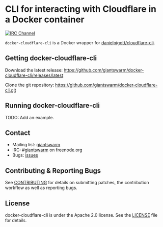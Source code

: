# CLI for interacting with Cloudflare in a Docker container

[![IRC Channel](https://img.shields.io/badge/irc-%23giantswarm-blue.svg)](https://kiwiirc.com/client/irc.freenode.net/#giantswarm)

`docker-cloudflare-cli` is a Docker wrapper for [danielpigott/cloudflare-cli](https://github.com/danielpigott/cloudflare-cli).

## Getting docker-cloudflare-cli

Download the latest release: https://github.com/giantswarm/docker-cloudflare-cli/releases/latest

Clone the git repository: https://github.com/giantswarm/docker-cloudflare-cli.git

## Running docker-cloudflare-cli

TODO: Add an example.

## Contact

- Mailing list: [giantswarm](https://groups.google.com/forum/#!forum/giantswarm)
- IRC: #[giantswarm](irc://irc.freenode.org:6667/#giantswarm) on freenode.org
- Bugs: [issues](https://github.com/giantswarm/docker-cloudflare-cli/issues)

## Contributing & Reporting Bugs

See [CONTRIBUTING](CONTRIBUTING.md) for details on submitting patches, the
contribution workflow as well as reporting bugs.

## License

docker-cloudflare-cli is under the Apache 2.0 license. See the [LICENSE](LICENSE) file for details.
